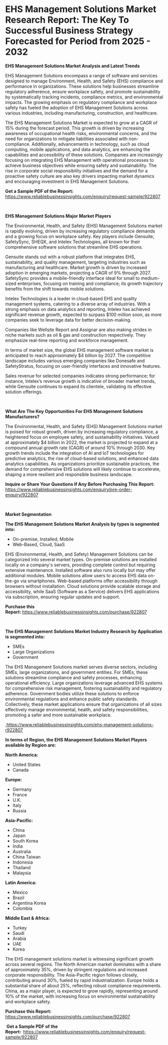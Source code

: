 <p><h1>EHS Management Solutions Market Research Report: The Key To Successful Business Strategy Forecasted for Period from 2025 - 2032</h1></p><p><strong>EHS Management Solutions Market Analysis and Latest Trends</strong></p>
<p><p>EHS Management Solutions encompass a range of software and services designed to manage Environment, Health, and Safety (EHS) compliance and performance in organizations. These solutions help businesses streamline regulatory adherence, ensure workplace safety, and promote sustainability by systematically tracking incidents, compliance metrics, and environmental impacts. The growing emphasis on regulatory compliance and workplace safety has fueled the adoption of EHS Management Solutions across various industries, including manufacturing, construction, and healthcare.</p><p>The EHS Management Solutions Market is expected to grow at a CAGR of 15% during the forecast period. This growth is driven by increasing awareness of occupational health risks, environmental concerns, and the need for organizations to mitigate liabilities associated with non-compliance. Additionally, advancements in technology, such as cloud computing, mobile applications, and data analytics, are enhancing the capabilities and accessibility of these solutions. Companies are increasingly focusing on integrating EHS Management with operational processes to achieve business objectives while ensuring safety and sustainability. The rise in corporate social responsibility initiatives and the demand for a proactive safety culture are also key drivers impacting market dynamics and encouraging investment in EHS Management Solutions.</p></p>
<p><strong>Get a Sample PDF of the Report:&nbsp;</strong> <a href="https://www.reliablebusinessinsights.com/enquiry/request-sample/922807?utm_campaign=3460&utm_medium=2&utm_source=Github&utm_content=ia&utm_term=18042025&utm_id=ehs-management-solutions">https://www.reliablebusinessinsights.com/enquiry/request-sample/922807</a></p>
<p>&nbsp;</p>
<p><strong>EHS Management Solutions Major Market Players</strong></p>
<p><p>The Environmental, Health, and Safety (EHS) Management Solutions market is rapidly evolving, driven by increasing regulatory compliance demands and a growing focus on workplace safety. Key players include Gensuite, SafetySync, SHEQX, and Intelex Technologies, all known for their comprehensive software solutions that streamline EHS operations.</p><p>Gensuite stands out with a robust platform that integrates EHS, sustainability, and quality management, targeting industries such as manufacturing and healthcare. Market growth is driven by increased adoption in emerging markets, projecting a CAGR of 9% through 2027. SafetySync provides a mobile-friendly interface ideal for small to medium-sized enterprises, focusing on training and compliance; its growth trajectory benefits from the shift towards mobile solutions.</p><p>Intelex Technologies is a leader in cloud-based EHS and quality management systems, catering to a diverse array of industries. With a strong emphasis on data analytics and reporting, Intelex has achieved significant revenue growth, expected to surpass $100 million soon, as more companies seek to leverage data for better decision-making.</p><p>Companies like Wellsite Report and Assignar are also making strides in niche markets such as oil & gas and construction respectively. They emphasize real-time reporting and workforce management.</p><p>In terms of market size, the global EHS management software market is anticipated to reach approximately $4 billion by 2027. The competitive landscape includes various emerging companies like Donesafe and SafetyStratus, focusing on user-friendly interfaces and innovative features.</p><p>Sales revenue for selected companies indicates strong performance; for instance, Intelex’s revenue growth is indicative of broader market trends, while Gensuite continues to expand its clientele, validating its effective solution offerings.</p></p>
<p>&nbsp;</p>
<p><strong>What Are The Key Opportunities For EHS Management Solutions Manufacturers?</strong></p>
<p><p>The Environmental, Health, and Safety (EHS) Management Solutions market is poised for robust growth, driven by increasing regulatory compliance, a heightened focus on employee safety, and sustainability initiatives. Valued at approximately $4 billion in 2022, the market is projected to expand at a compound annual growth rate (CAGR) of around 10% through 2030. Key growth trends include the integration of AI and IoT technologies for predictive analytics, the rise of cloud-based solutions, and enhanced data analytics capabilities. As organizations prioritize sustainable practices, the demand for comprehensive EHS solutions will likely continue to accelerate, shaping a more resilient and responsible business landscape.</p></p>
<p><strong>Inquire or Share Your Questions If Any Before Purchasing This Report:</strong> <a href="https://www.reliablebusinessinsights.com/enquiry/pre-order-enquiry/922807?utm_campaign=3460&utm_medium=2&utm_source=Github&utm_content=ia&utm_term=18042025&utm_id=ehs-management-solutions">https://www.reliablebusinessinsights.com/enquiry/pre-order-enquiry/922807</a></p>
<p>&nbsp;</p>
<p><strong>Market Segmentation</strong></p>
<p><strong>The EHS Management Solutions Market Analysis by types is segmented into:</strong></p>
<p><ul><li>On-premise, Installed, Mobile</li><li>Web-Based, Cloud, SaaS</li></ul></p>
<p><p>EHS (Environmental, Health, and Safety) Management Solutions can be categorized into several market types. On-premise solutions are installed locally on a company's servers, providing complete control but requiring extensive maintenance. Installed software also runs locally but may offer additional modules. Mobile solutions allow users to access EHS data on-the-go via smartphones. Web-based platforms offer accessibility through browsers without installation. Cloud solutions provide scalable storage and accessibility, while SaaS (Software as a Service) delivers EHS applications via subscription, ensuring regular updates and support.</p></p>
<p><strong>Purchase this Report:&nbsp;</strong><a href="https://www.reliablebusinessinsights.com/purchase/922807?utm_campaign=3460&utm_medium=2&utm_source=Github&utm_content=ia&utm_term=18042025&utm_id=ehs-management-solutions">https://www.reliablebusinessinsights.com/purchase/922807</a></p>
<p>&nbsp;</p>
<p><strong>The EHS Management Solutions Market Industry Research by Application is segmented into:</strong></p>
<p><ul><li>SMEs</li><li>Large Organizations</li><li>Government</li></ul></p>
<p><p>The EHS Management Solutions market serves diverse sectors, including SMEs, large organizations, and government entities. For SMEs, these solutions streamline compliance and safety processes, enhancing operational efficiency. Large organizations leverage advanced EHS systems for comprehensive risk management, fostering sustainability and regulatory adherence. Government bodies utilize these solutions to enforce environmental regulations and enhance public safety standards. Collectively, these market applications ensure that organizations of all sizes effectively manage environmental, health, and safety responsibilities, promoting a safer and more sustainable workplace.</p></p>
<p><a href="https://www.reliablebusinessinsights.com/ehs-management-solutions-r922807?utm_campaign=3460&utm_medium=2&utm_source=Github&utm_content=ia&utm_term=18042025&utm_id=ehs-management-solutions">&nbsp;https://www.reliablebusinessinsights.com/ehs-management-solutions-r922807</a></p>
<p><strong>In terms of Region, the EHS Management Solutions Market Players available by Region are:</strong></p>
<p>
    <p> <strong> North America: </strong>
        <ul>
            <li>United States</li>
            <li>Canada</li>
        </ul>
        </p> 
    <p> <strong> Europe: </strong>
        <ul>
            <li>Germany</li>
            <li>France</li>
            <li>U.K.</li>
            <li>Italy</li>
            <li>Russia</li>
        </ul>
        </p> 
    <p> <strong> Asia-Pacific: </strong>
        <ul>
            <li>China</li>
            <li>Japan</li>
            <li>South Korea</li>
            <li>India</li>
            <li>Australia</li>
            <li>China Taiwan</li>
            <li>Indonesia</li>
            <li>Thailand</li>
            <li>Malaysia</li>
        </ul>
        </p> 
    <p> <strong> Latin America: </strong>
        <ul>
            <li>Mexico</li>
            <li>Brazil</li>
            <li>Argentina Korea</li>
            <li>Colombia</li>
        </ul>
        </p> 
    <p> <strong> Middle East & Africa: </strong>
        <ul>
            <li>Turkey</li>
            <li>Saudi</li>
            <li>Arabia</li>
            <li>UAE</li>
            <li>Korea</li>
        </ul>
    </p>
    </p>
<p><p>The EHS management solutions market is witnessing significant growth across several regions. The North American market dominates with a share of approximately 35%, driven by stringent regulations and increased corporate responsibility. The Asia-Pacific region follows closely, contributing around 30%, fueled by rapid industrialization. Europe holds a substantial share of about 25%, reflecting robust compliance requirements. China, as a major player, is expected to grow rapidly, representing around 10% of the market, with increasing focus on environmental sustainability and workplace safety.</p></p>
<p><strong>Purchase this Report: </strong><a href="https://www.reliablebusinessinsights.com/purchase/922807?utm_campaign=3460&utm_medium=2&utm_source=Github&utm_content=ia&utm_term=18042025&utm_id=ehs-management-solutions">https://www.reliablebusinessinsights.com/purchase/922807</a></p>
<p>&nbsp;<strong>Get a Sample PDF of the Report:&nbsp;&nbsp;</strong><a href="https://www.reliablebusinessinsights.com/enquiry/request-sample/922807?utm_campaign=3460&utm_medium=2&utm_source=Github&utm_content=ia&utm_term=18042025&utm_id=ehs-management-solutions">https://www.reliablebusinessinsights.com/enquiry/request-sample/922807</a></p>
<p><strong></strong></p>
<p><p></p><p></p><p></p></p>